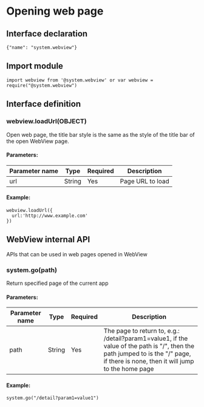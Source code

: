 # Opening web page

## Interface declaration

```
{"name": "system.webview"}
```

## Import module

```
import webview from '@system.webview' or var webview = require("@system.webview")
```

## Interface definition

### webview.loadUrl(OBJECT)

Open web page, the title bar style is the same as the style of the title bar of the open WebView page.

#### Parameters:

| Parameter name | Type   | Required | Description      |
| -------------- | ------ | -------- | ---------------- |
| url            | String | Yes      | Page URL to load |

#### Example:

```
webview.loadUrl({
  url:'http://www.example.com'
})
```

## WebView internal API

APIs that can be used in web pages opened in WebView

### system.go(path)

Return specified page of the current app

#### Parameters:

| Parameter name | Type   | Required | Description                              |
| -------------- | ------ | -------- | ---------------------------------------- |
| path           | String | Yes      | The page to return to, e.g.: /detail?param1=value1, if the value of the path is "/", then the path jumped to is the "/" page, if there is none, then it will jump to the home page |

#### Example:

```
system.go("/detail?param1=value1")
```